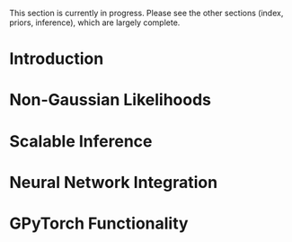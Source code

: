 This section is currently in progress. Please see the other sections (index, priors, inference), which are largely complete.

# Introduction

# Non-Gaussian Likelihoods

# Scalable Inference 

# Neural Network Integration

# GPyTorch Functionality 
